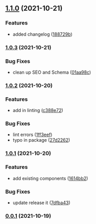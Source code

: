 ## [1.1.0](https://github.com/bond-london/gatsby-graphcms-components/compare/v1.0.3...v1.1.0) (2021-10-21)

### Features

- added changelog ([188729b](https://github.com/bond-london/gatsby-graphcms-components/commit/188729b90987f2dd805f0e342a1a1f8752b17183))

### [1.0.3](https://github.com/bond-london/gatsby-graphcms-components/compare/v1.0.3...v1.1.0) (2021-10-21)

### Bug Fixes

- clean up SEO and Schema ([01aa98c](https://github.com/bond-london/gatsby-graphcms-components/commit/01aa98c130c140ffa2b7f9326de142efcadfc5d7))

### [1.0.2](https://github.com/bond-london/gatsby-graphcms-components/compare/v1.0.3...v1.1.0) (2021-10-20)

### Features

- add in linting ([c388e72](https://github.com/bond-london/gatsby-graphcms-components/commit/c388e72649d9939dbddc016b55a3c5e4e24786c3))

### Bug Fixes

- lint errors ([1ff3eef](https://github.com/bond-london/gatsby-graphcms-components/commit/1ff3eef9157e8e9083dcb104a16fc0bcccd2a885))
- typo in package ([27d2262](https://github.com/bond-london/gatsby-graphcms-components/commit/27d2262778a5687bae4dc8a849680d7dea254df4))

### [1.0.1](https://github.com/bond-london/gatsby-graphcms-components/compare/v1.0.3...v1.1.0) (2021-10-20)

### Features

- add existing components ([1614bb2](https://github.com/bond-london/gatsby-graphcms-components/commit/1614bb26264fbad59beb14386235fa5c9e13cc76))

### Bug Fixes

- update release it ([7dfba43](https://github.com/bond-london/gatsby-graphcms-components/commit/7dfba430ebb44a5ea6f2c159a03a773823dbaa5e))

### [0.0.1](https://github.com/bond-london/gatsby-graphcms-components/compare/v1.0.3...v1.1.0) (2021-10-19)
